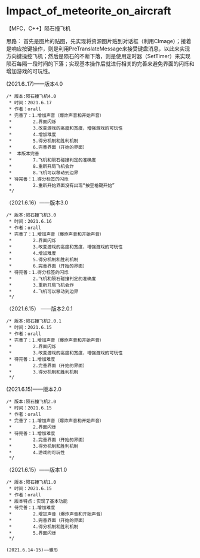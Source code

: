 # Impact_of_meteorite_on_aircraft
【MFC，C++】陨石撞飞机

思路：
首先是图片的贴图，先实现将资源图片贴到对话框（利用CImage）；接着是响应按键操作，则是利用PreTranslateMessage来接受键盘消息，以此来实现方向键操控飞机；然后是陨石的不断下落，则是使用定时器（SetTimer）来实现陨石每隔一段时间的下落；实现基本操作后就进行相关的完善来避免界面的闪烁和增加游戏的可玩性。

(2021.6..17)——版本4.0
```
/* 版本:陨石撞飞机4.0
 * 时间：2021.6.17
 * 作者：orall
 * 完善了：1.增加声音（爆炸声音和开始声音）
 *	 	  2.界面闪烁
 *        3.改变游戏的高度和宽度，增强游戏的可玩性
 *        4.增加难度
 *		  5.得分机制和胜利机制  
 *		  6.完善界面（开始的界面）
 *	本版本完善
 * 	      7.飞机和陨石碰撞判定的准确度
 *        8.重新开局飞机会炸
 *        8.飞机可以移动到边界
 * 待完善：1.得分标签的闪烁
 *		  2.重新开始界面没有出现“按空格键开始”	 
 */
```

（2021.6.16）——版本3.0
```
/* 版本:陨石撞飞机3.0
 * 时间：2021.6.16
 * 作者：orall
 * 完善了：1.增加声音（爆炸声音和开始声音）
 *	 	  2.界面闪烁
 *        3.改变游戏的高度和宽度，增强游戏的可玩性
 *        4.增加难度
 *		  5.得分机制和胜利机制  
 *		  6.完善界面（开始的界面）
 * 待完善：1.得分标签的闪烁
 *		  2.飞机和陨石碰撞判定的准确度
 *        3.重新开局飞机会炸
 *		  4.飞机可以移动到边界
 */
 ```
 
 （2021.6.15） ——版本2.0.1
```
/* 版本:陨石撞飞机2.0.1
 * 时间：2021.6.15
 * 作者：orall
 * 完善了：1.增加声音（爆炸声音和开始声音）
 *	 	  2.界面闪烁
 *        3.改变游戏的高度和宽度，增强游戏的可玩性
 * 待完善：1.增加难度
 *        2.完善界面（开始的界面）
 *		  3.得分机制和胜利机制  
 */
```
 
 (2021.6.15)——版本2.0
```
/* 版本:陨石撞飞机2.0
 * 时间：2021.6.15
 * 作者：orall
 * 完善了：1.增加声音（爆炸声音和开始声音）
 *	 	  2.界面闪烁
 * 待完善：1.增加难度
 *        2.完善界面（开始的界面）
 *		  3.得分机制和胜利机制
 *		  4.游戏的可玩性
 */
```

（2021.6.15）——版本1.0
```
/* 版本:陨石撞飞机1.0
 * 时间：2021.6.15
 * 作者：orall
 * 版本特点：实现了基本功能
 * 待完善：1.增加难度
 *		  2.增加声音（爆炸声音和开始声音）
 *        3.完善界面（开始的界面）
 *		  4.得分机制和胜利机制
 *		  5.界面闪烁
 */

(2021.6.14-15)——雏形
 
